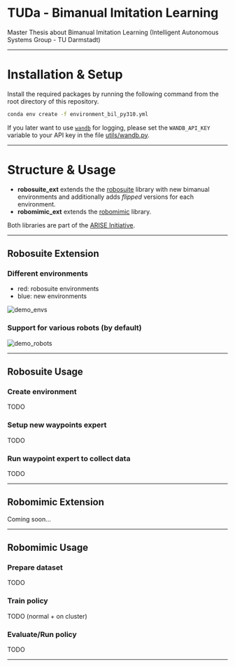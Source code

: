 # TUDa - Bimanual Imitation Learning
Master Thesis about Bimanual Imitation Learning (Intelligent Autonomous Systems Group - TU Darmstadt)

-----

# Installation & Setup
Install the required packages by running the following command from the root directory of this repository.
```bash
conda env create -f environment_bil_py310.yml
```

If you later want to use [`wandb`](https://wandb.ai/site/) for logging, please set the `WANDB_API_KEY` variable
to your API key in the file [utils/wandb.py](utils/wandb.py).

-----

# Structure & Usage
- **robosuite_ext** extends the the [robosuite](https://robosuite.ai/) library with new bimanual environments and
additionally adds *flipped* versions for each environment.
- **robomimic_ext** extends the [robomimic](https://robomimic.github.io/) library.

Both libraries are part of the [ARISE Initiative](https://github.com/ARISE-Initiative).

---- 

## Robosuite Extension
### Different environments
- red: robosuite environments
- blue: new environments

![demo_envs](https://github.com/user-attachments/assets/54137f13-fce7-411b-a208-fe3fcc22db53)

### Support for various robots (by default)

![demo_robots](https://github.com/user-attachments/assets/db3df7d7-c4d5-4a82-9d10-4bcfa8994f03)

-----


## Robosuite Usage
### Create environment
TODO
### Setup new waypoints expert
TODO
### Run waypoint expert to collect data
TODO

-----

## Robomimic Extension
Coming soon...

---

## Robomimic Usage
### Prepare dataset
TODO
### Train policy
TODO (normal + on cluster)
### Evaluate/Run policy
TODO

-----





